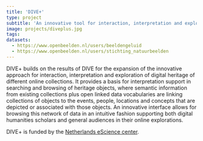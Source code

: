 ```yaml
---
title: 'DIVE+'
type: project
subtitle: 'An innovative tool for interaction, interpretation and exploration of multiple digital heritage collections.'
image: projects/diveplus.jpg
tags:
datasets:
  - https://www.openbeelden.nl/users/beeldengeluid
  - https://www.openbeelden.nl/users/stichting_natuurbeelden
---
```


DIVE+ builds on the results of DIVE for the expansion of the innovative approach for interaction, interpretation and exploration of digital heritage of different online collections. It provides a basis for interpretation support in searching and browsing of heritage objects, where semantic information from existing collections plus open linked data vocabularies are linking collections of objects to the events, people, locations and concepts that are depicted or associated with those objects. An innovative interface allows for browsing this network of data in an intuitive fashion supporting both digital humanities scholars and general audiences in their online explorations.

DIVE+ is funded by the <a href="https://www.esciencecenter.nl/" target="_blank" rel="noopener noreferrer" >Netherlands eScience center</a>.
